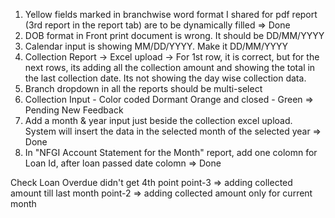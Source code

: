 1. Yellow fields marked in branchwise word format I shared for pdf report (3rd report in the report tab) are to be dynamically filled => Done
2. DOB format in Front print document is wrong. It should be DD/MM/YYYY
3. Calendar input is showing MM/DD/YYYY. Make it DD/MM/YYYY
4. Collection Report -> Excel upload -> For 1st row, it is correct, but for the next rows, its adding all the collection amount and showing the total in the last collection date. Its not showing the day wise collection data.
5. Branch dropdown in all the reports should be multi-select
6. Collection Input - Color coded Dormant Orange and closed - Green => Pending
New Feedback
1. Add a month & year input just beside the collection excel upload. System will insert the data in the selected month of the selected year => Done
2. In "NFGI Account Statement for the Month" report, add one colomn for Loan Id, after loan passed date colomn => Done



<!-- Notes -->
Check Loan Overdue
didn't get 4th point
point-3 => adding collected amount till last month
point-2 => adding collected amount only for current month